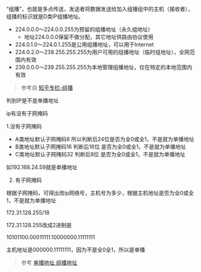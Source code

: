 “组播”，也就是多点传送，发送者将数据发送给加入组播组中的主机（接收者），组播的标识就是D类IP组播地址。

* 224.0.0.0～224.0.0.255为预留的组播地址（永久组地址）
    * 地址224.0.0.0保留不做分配，其它地址供路由协议使用
* 224.0.1.0～224.0.1.255是公用组播地址，可以用于Internet
* 224.0.2.0～238.255.255.255为用户可用的组播地址（临时组地址），全网范围内有效
* 239.0.0.0～239.255.255.255为本地管理组播地址，仅在特定的本地范围内有效

> 参考自 [知乎专栏-组播](https://zhuanlan.zhihu.com/p/58222473)


判别IP是不是单播地址

ip有没有子网掩码

1.没有子网掩码

* A类地址默认子网掩码8  所以判断后24位是否为全0或全1，不是就为单播地址
* B类地址默认子网掩码16 判断后16位 是否为全0或全1，不是就为单播地址
* C类地址默认子网掩码32 判断后8位 是否为全0或全1，不是就为单播地址

如192.168.24.59就是单播地址

2. 有子网掩码

根据子网掩码，可得出改ip网络号，主机号为多少，根据主机地址是否为全0或全1，不是就为单播地址

172.31.128.255/18

172.31.128.255改成2进制是

10101100.00011111.10000000.11111111

主机地址是000000.11111111，因为不是全0全1，所以是单播



> 参考 [单播地址 组播地址](https://jingyan.baidu.com/article/5d368d1efc5fdd3f61c05778.html)
